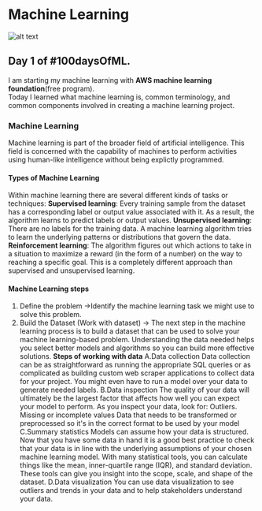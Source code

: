 # Machine Learning
![alt text](https://github.com/SumitxThokar/MachineLearing/images/pexels-tara-winstead-8386434.jpg)

## Day 1 of #100daysOfML.
I am starting my machine learning with **AWS machine learning foundation**(free program).<br>
Today I learned what machine learning is, common terminology, and common components involved in creating a machine learning project.<br>
### Machine Learning
Machine learning is part of the broader field of artificial intelligence. This field is concerned with the capability of machines to perform activities using human-like intelligence without being explictly programmed.<br>
#### Types of Machine Learning
Within machine learning there are several different kinds of tasks or techniques:
**Supervised learning**: Every training sample from the dataset has a corresponding label or output value associated with it. As a result, the algorithm learns to predict labels or output values.
**Unsupervised learning**: There are no labels for the training data. A machine learning algorithm tries to learn the underlying patterns or distributions that govern the data.
**Reinforcement learning**: The algorithm figures out which actions to take in a situation to maximize a reward (in the form of a number) on the way to reaching a specific goal. This is a completely different approach than supervised and unsupervised learning.
#### Machine Learning steps
1. Define the problem
->Identify the machine learning task we might use to solve this problem.
2. Build the Dataset (Work with dataset)
-> The next step in the machine learning process is to build a dataset that can be used to solve your machine learning-based problem. Understanding the data needed helps you select better models and algorithms so you can build more effective solutions.
**Steps of working with data**
A.Data collection
Data collection can be as straightforward as running the appropriate SQL queries or as complicated as building custom web scraper applications to collect data for your project. You might even have to run a model over your data to generate needed labels.
B.Data inspection
The quality of your data will ultimately be the largest factor that affects how well you can expect your model to perform. As you inspect your data, look for:
Outliers.
Missing or incomplete values
Data that needs to be transformed or preprocessed so it's in the correct format to be used by your model
C.Summary statistics
Models can assume how your data is structured.
Now that you have some data in hand it is a good best practice to check that your data is in line with the underlying assumptions of your chosen machine learning model. With many statistical tools, you can calculate things like the mean, inner-quartile range (IQR), and standard deviation. These tools can give you insight into the scope, scale, and shape of the dataset.
D.Data visualization
You can use data visualization to see outliers and trends in your data and to help stakeholders understand your data.
